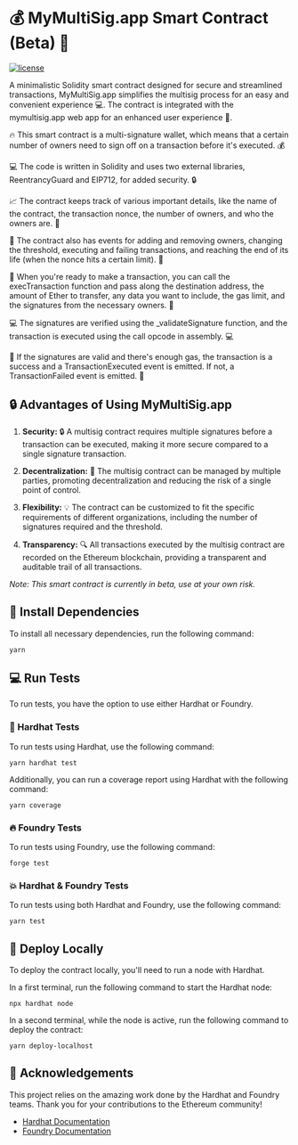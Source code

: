 # 💰 MyMultiSig.app Smart Contract (Beta) 🚀

[![license](https://img.shields.io/github/license/jamesisaac/react-native-background-task.svg)](https://opensource.org/licenses/MIT)

A minimalistic Solidity smart contract designed for secure and streamlined transactions, MyMultiSig.app simplifies the multisig process for an easy and convenient experience 💻. The contract is integrated with the mymultisig.app web app for an enhanced user experience 📱.

🔥 This smart contract is a multi-signature wallet, which means that a certain number of owners need to sign off on a transaction before it's executed. 💰

💻 The code is written in Solidity and uses two external libraries, ReentrancyGuard and EIP712, for added security. 🔒

📈 The contract keeps track of various important details, like the name of the contract, the transaction nonce, the number of owners, and who the owners are. 📝

🎉 The contract also has events for adding and removing owners, changing the threshold, executing and failing transactions, and reaching the end of its life (when the nonce hits a certain limit). 💬

💬 When you're ready to make a transaction, you can call the execTransaction function and pass along the destination address, the amount of Ether to transfer, any data you want to include, the gas limit, and the signatures from the necessary owners. 💸

💻 The signatures are verified using the \_validateSignature function, and the transaction is executed using the call opcode in assembly. 💻

🎉 If the signatures are valid and there's enough gas, the transaction is a success and a TransactionExecuted event is emitted. If not, a TransactionFailed event is emitted. 💬

## 🔒 Advantages of Using MyMultiSig.app

1. **Security:** 🔒 A multisig contract requires multiple signatures before a transaction can be executed, making it more secure compared to a single signature transaction.

2. **Decentralization:** 💪 The multisig contract can be managed by multiple parties, promoting decentralization and reducing the risk of a single point of control.

3. **Flexibility:** 💡 The contract can be customized to fit the specific requirements of different organizations, including the number of signatures required and the threshold.

4. **Transparency:** 🔍 All transactions executed by the multisig contract are recorded on the Ethereum blockchain, providing a transparent and auditable trail of all transactions.

_Note: This smart contract is currently in beta, use at your own risk._

## 🔧 Install Dependencies

To install all necessary dependencies, run the following command:

```shell
yarn
```

## 💻 Run Tests

To run tests, you have the option to use either Hardhat or Foundry.

### 🔨 Hardhat Tests

To run tests using Hardhat, use the following command:

```shell
yarn hardhat test
```

Additionally, you can run a coverage report using Hardhat with the following command:

```shell
yarn coverage
```

### 🔥 Foundry Tests

To run tests using Foundry, use the following command:

```shell
forge test
```

### 💥 Hardhat & Foundry Tests

To run tests using both Hardhat and Foundry, use the following command:

```shell
yarn test
```

## 🚀 Deploy Locally

To deploy the contract locally, you'll need to run a node with Hardhat.

In a first terminal, run the following command to start the Hardhat node:

```shell
npx hardhat node
```

In a second terminal, while the node is active, run the following command to deploy the contract:

```shell
yarn deploy-localhost
```

## 🙏 Acknowledgements

This project relies on the amazing work done by the Hardhat and Foundry teams. Thank you for your contributions to the Ethereum community!

- [Hardhat Documentation](https://hardhat.org/docs/)
- [Foundry Documentation](https://book.getfoundry.sh/)

